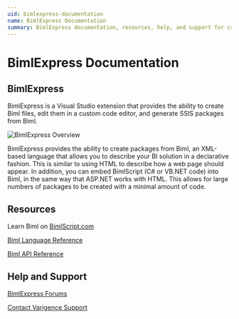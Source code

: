 ```yaml
---
uid: bimlexpress-documentation
name: BimlExpress Documentation
summary: BimlExpress documentation, resources, help, and support for creating Biml files
---
```


# BimlExpress Documentation

## BimlExpress

BimlExpress is a Visual Studio extension that provides the ability to create Biml files, edit them in a custom code editor, and generate SSIS packages from Biml.

![BimlExpress Overview](../images/overview.jpg "BimlExpress Overview")

BimlExpress provides the ability to create packages from Biml, an XML-based language that allows you to describe your BI solution in a declarative fashion. This is similar to using HTML to describe how a web page should appear. In addition, you can embed BimlScript (C# or VB.NET code) into Biml, in the same way that ASP.NET works with HTML. This allows for large numbers of packages to be created with a minimal amount of code.

## Resources

Learn Biml on [BimlScript.com](http://bimlscript.com/)

[Biml Language Reference](xref:biml-language-reference)

[Biml API Reference](xref:Varigence.Languages.Biml.AstRootNode)

## Help and Support

[BimlExpress Forums](https://varigence.com/Forums?forumName=Biml)

[Contact Varigence Support](https://support.varigence.com)
